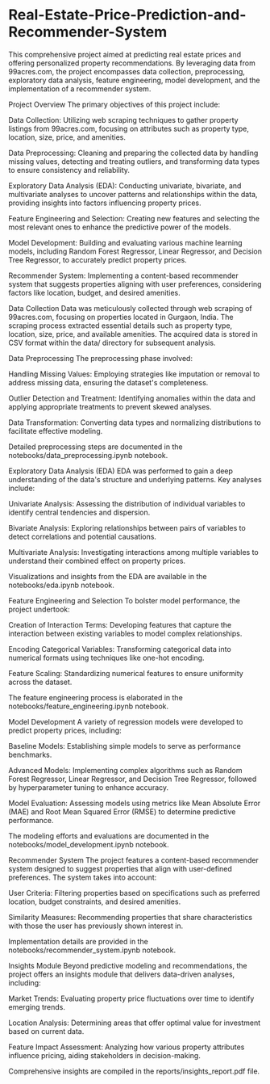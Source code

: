 # Real-Estate-Price-Prediction-and-Recommender-System

This comprehensive project aimed at predicting real estate prices and offering personalized property recommendations. By leveraging data from 99acres.com, the project encompasses data collection, preprocessing, exploratory data analysis, feature engineering, model development, and the implementation of a recommender system.

Project Overview
The primary objectives of this project include:

Data Collection: Utilizing web scraping techniques to gather property listings from 99acres.com, focusing on attributes such as property type, location, size, price, and amenities.

Data Preprocessing: Cleaning and preparing the collected data by handling missing values, detecting and treating outliers, and transforming data types to ensure consistency and reliability.

Exploratory Data Analysis (EDA): Conducting univariate, bivariate, and multivariate analyses to uncover patterns and relationships within the data, providing insights into factors influencing property prices.

Feature Engineering and Selection: Creating new features and selecting the most relevant ones to enhance the predictive power of the models.

Model Development: Building and evaluating various machine learning models, including Random Forest Regressor, Linear Regressor, and Decision Tree Regressor, to accurately predict property prices.

Recommender System: Implementing a content-based recommender system that suggests properties aligning with user preferences, considering factors like location, budget, and desired amenities.

Data Collection
Data was meticulously collected through web scraping of 99acres.com, focusing on properties located in Gurgaon, India. The scraping process extracted essential details such as property type, location, size, price, and available amenities. The acquired data is stored in CSV format within the data/ directory for subsequent analysis.

Data Preprocessing
The preprocessing phase involved:

Handling Missing Values: Employing strategies like imputation or removal to address missing data, ensuring the dataset's completeness.

Outlier Detection and Treatment: Identifying anomalies within the data and applying appropriate treatments to prevent skewed analyses.

Data Transformation: Converting data types and normalizing distributions to facilitate effective modeling.

Detailed preprocessing steps are documented in the notebooks/data_preprocessing.ipynb notebook.

Exploratory Data Analysis (EDA)
EDA was performed to gain a deep understanding of the data's structure and underlying patterns. Key analyses include:

Univariate Analysis: Assessing the distribution of individual variables to identify central tendencies and dispersion.

Bivariate Analysis: Exploring relationships between pairs of variables to detect correlations and potential causations.

Multivariate Analysis: Investigating interactions among multiple variables to understand their combined effect on property prices.

Visualizations and insights from the EDA are available in the notebooks/eda.ipynb notebook.

Feature Engineering and Selection
To bolster model performance, the project undertook:

Creation of Interaction Terms: Developing features that capture the interaction between existing variables to model complex relationships.

Encoding Categorical Variables: Transforming categorical data into numerical formats using techniques like one-hot encoding.

Feature Scaling: Standardizing numerical features to ensure uniformity across the dataset.

The feature engineering process is elaborated in the notebooks/feature_engineering.ipynb notebook.

Model Development
A variety of regression models were developed to predict property prices, including:

Baseline Models: Establishing simple models to serve as performance benchmarks.

Advanced Models: Implementing complex algorithms such as Random Forest Regressor, Linear Regressor, and Decision Tree Regressor, followed by hyperparameter tuning to enhance accuracy.

Model Evaluation: Assessing models using metrics like Mean Absolute Error (MAE) and Root Mean Squared Error (RMSE) to determine predictive performance.

The modeling efforts and evaluations are documented in the notebooks/model_development.ipynb notebook.

Recommender System
The project features a content-based recommender system designed to suggest properties that align with user-defined preferences. The system takes into account:

User Criteria: Filtering properties based on specifications such as preferred location, budget constraints, and desired amenities.

Similarity Measures: Recommending properties that share characteristics with those the user has previously shown interest in.

Implementation details are provided in the notebooks/recommender_system.ipynb notebook.

Insights Module
Beyond predictive modeling and recommendations, the project offers an insights module that delivers data-driven analyses, including:

Market Trends: Evaluating property price fluctuations over time to identify emerging trends.

Location Analysis: Determining areas that offer optimal value for investment based on current data.

Feature Impact Assessment: Analyzing how various property attributes influence pricing, aiding stakeholders in decision-making.

Comprehensive insights are compiled in the reports/insights_report.pdf file.
